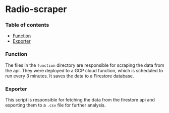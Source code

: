 # Radio-scraper

### Table of contents
- [Function](#Function)
- [Exporter](#Exporter)

### Function
The files in the `function` directory are responsible for scraping the data from the api. They were deployed to a GCP cloud function, which is scheduled to run every 3 minutes. It saves the data to a Firestore database.

### Exporter
This script is responsible for fetching the data from the firestore api and exporting them to a `.csv` file for further analysis.